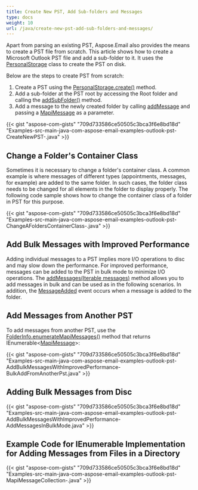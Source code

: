 ```yaml
---
title: Create New PST, Add Sub-folders and Messages
type: docs
weight: 10
url: /java/create-new-pst-add-sub-folders-and-messages/
---
```


Apart from parsing an existing PST, Aspose.Email also provides the means to create a PST file from scratch. This article shows how to create a Microsoft Outlook PST file and add a sub-folder to it. It uses the [PersonalStorage](https://apireference.aspose.com/email/java/com.aspose.email/PersonalStorage) class to create the PST on disk.

Below are the steps to create PST from scratch:

1. Create a PST using the [PersonalStorage.create()](https://apireference.aspose.com/email/java/com.aspose.email/PersonalStorage#create\(java.io.OutputStream,%20int\)) method.
1. Add a sub-folder at the PST root by accessing the Root folder and calling the [addSubFolder()](https://apireference.aspose.com/email/java/com.aspose.email/FolderInfo#addSubFolder\(java.lang.String\)) method.
1. Add a message to the newly created folder by calling [addMessage](https://apireference.aspose.com/email/java/com.aspose.email/FolderInfo#addMessage\(com.aspose.email.MapiMessage\)) and passing a [MapiMessage](https://apireference.aspose.com/email/java/com.aspose.email/MapiMessage) as a parameter.



{{< gist "aspose-com-gists" "709d733586ce50505c3bca3f6e8bd18d" "Examples-src-main-java-com-aspose-email-examples-outlook-pst-CreateNewPST-.java" >}}
## **Change a Folder's Container Class**
Sometimes it is necessary to change a folder's container class. A common example is where messages of different types (appointments, messages, for example) are added to the same folder. In such cases, the folder class needs to be changed for all elements in the folder to display properly. The following code sample shows how to change the container class of a folder in PST for this purpose.

{{< gist "aspose-com-gists" "709d733586ce50505c3bca3f6e8bd18d" "Examples-src-main-java-com-aspose-email-examples-outlook-pst-ChangeAFoldersContainerClass-.java" >}}
## **Add Bulk Messages with Improved Performance**
Adding individual messages to a PST implies more I/O operations to disc and may slow down the performance. For improved performance, messages can be added to the PST in bulk mode to minimize I/O operations. The [addMessages(Iterable<MapiMessage> messages)](https://apireference.aspose.com/email/java/com.aspose.email/FolderInfo#addMessages\(java.lang.Iterable\)) method allows you to add messages in bulk and can be used as in the following scenarios. In addition, the [MessageAdded](https://apireference.aspose.com/email/java/com.aspose.email/FolderInfo#MessageAdded) event occurs when a message is added to the folder.
## **Add Messages from Another PST**
To add messages from another PST, use the [FolderInfo.enumerateMapiMessages()](https://apireference.aspose.com/email/java/com.aspose.email/FolderInfo#enumerateMapiMessages\(\)) method that returns IEnumerable<[MapiMessage](https://apireference.aspose.com/email/java/com.aspose.email/MapiMessage)>:

{{< gist "aspose-com-gists" "709d733586ce50505c3bca3f6e8bd18d" "Examples-src-main-java-com-aspose-email-examples-outlook-pst-AddBulkMessagesWithImprovedPerformance-BulkAddFromAnotherPst.java" >}}
## **Adding Bulk Messages from Disc**
{{< gist "aspose-com-gists" "709d733586ce50505c3bca3f6e8bd18d" "Examples-src-main-java-com-aspose-email-examples-outlook-pst-AddBulkMessagesWithImprovedPerformance-AddMessagesInBulkMode.java" >}}
## **Example Code for IEnumerable Implementation for Adding Messages from Files in a Directory**
{{< gist "aspose-com-gists" "709d733586ce50505c3bca3f6e8bd18d" "Examples-src-main-java-com-aspose-email-examples-outlook-pst-MapiMessageCollection-.java" >}}
